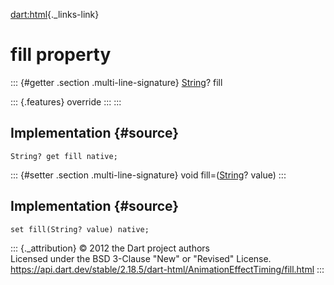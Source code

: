 [dart:html](../../dart-html/dart-html-library){._links-link}

fill property
=============

::: {#getter .section .multi-line-signature}
[String](../../dart-core/string-class)? fill

::: {.features}
override
:::
:::

Implementation {#source}
--------------

``` {.language-dart data-language="dart"}
String? get fill native;
```

::: {#setter .section .multi-line-signature}
void fill=([String](../../dart-core/string-class)? value)
:::

Implementation {#source}
--------------

``` {.language-dart data-language="dart"}
set fill(String? value) native;
```

::: {._attribution}
© 2012 the Dart project authors\
Licensed under the BSD 3-Clause \"New\" or \"Revised\" License.\
<https://api.dart.dev/stable/2.18.5/dart-html/AnimationEffectTiming/fill.html>
:::
